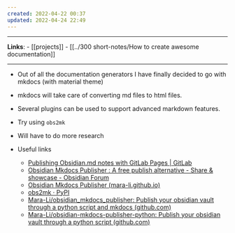 ```yaml
---
created: 2022-04-22 00:37
updated: 2022-04-24 22:49
---
```

---
**Links**: 
	- [[projects]]
	- [[../300 short-notes/How to create awesome documentation]]

---
- Out of all the documentation generators I have finally decided to go with mkdocs (with material theme)
- mkdocs will take care of converting md files to html files. 
- Several plugins can be used to support advanced markdown features.
- Try using `obs2mk`
- Will have to do more research

- Useful links
	- [Publishing Obsidian.md notes with GitLab Pages | GitLab](https://about.gitlab.com/blog/2022/03/15/publishing-obsidian-notes-with-gitlab-pages/)
	- [Obsidian Mkdocs Publisher : A free publish alternative - Share & showcase - Obsidian Forum](https://forum.obsidian.md/t/obsidian-mkdocs-publisher-a-free-publish-alternative/29540)
	- [Obsidian Mkdocs Publisher (mara-li.github.io)](https://mara-li.github.io/obsidian_mkdocs_publisher_docs/)
	- [obs2mk · PyPI](https://pypi.org/project/obs2mk/#commands)
	- [Mara-Li/obsidian_mkdocs_publisher: Publish your obsidian vault through a python script and mkdocs (github.com)](https://github.com/Mara-Li/obsidian_mkdocs_publisher) 
	- [Mara-Li/obsidian-mkdocs-publisher-python: Publish your obsidian vault through a python script (github.com)](https://github.com/Mara-Li/obsidian-mkdocs-publisher-python)
